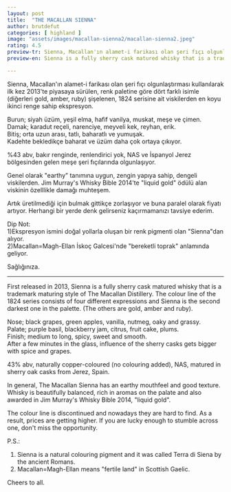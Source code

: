 ```yaml
---
layout: post
title:  "THE MACALLAN SIENNA"
author: brutdefut
categories: [ highland ]
image: "assets/images/macallan-sienna2/macallan-sienna2.jpeg"
rating: 4.5
preview-tr: Sienna, Macallan'ın alamet-i farikası olan şeri fıçı olgunlaştırması kullanılarak piyasaya sürülen viskilerden en koyu ikinci renge sahip ekspresyon.    
preview-en: Sienna is a fully sherry cask matured whisky that is a trademark maturing style for Macallan Distillery.  

---
```


Sienna, Macallan'ın alamet-i farikası olan şeri fıçı olgunlaştırması kullanılarak ilk kez 2013'te piyasaya sürülen, renk paletine göre dört farklı isimle (diğerleri gold, amber, ruby) şişelenen, 1824 serisine ait viskilerden en koyu ikinci renge sahip ekspresyon.  

Burun; siyah üzüm, yeşil elma, hafif vanilya, muskat, meşe ve çimen.  
Damak; karadut reçeli, narenciye, meyveli kek, reyhan, erik.  
Bitiş; orta uzun arası, tatlı, baharatlı ve yumuşak.  
Kadehte bekledikçe baharat ve üzüm daha çok ortaya çıkıyor.  

%43 abv, bakır renginde, renlendirici yok, NAS ve İspanyol Jerez bölgesinden gelen meşe şeri fıçılarında olgunlaşıyor.  

Genel olarak "earthy" tanımına uygun, zengin yapıya sahip, dengeli viskilerden. Jim Murray's Whisky Bible 2014'te "liquid gold" ödülü alan viskinin özelllikle damağı muhteşem.  

Artık üretilmediği için bulmak gittikçe zorlaşıyor ve buna paralel olarak fiyatı artıyor. Herhangi bir yerde denk gelirseniz kaçırmamanızı tavsiye ederim.  

Dip Not:  
1)Ekspresyon ismini doğal yollarla oluşan bir renk pigmenti olan "Sienna"dan alıyor.  
2)Macallan=Magh-Ellan İskoç Galcesi'nde "bereketli toprak" anlamında geliyor.  

Sağlığınıza. 
 
-----------------------------------------------

<p id="english"></p>

First released in 2013, Sienna is a fully sherry cask matured whisky that is a trademark maturing style of The Macallan Distillery. The colour line of the 1824 series consists of four different expressions and Sienna is the second darkest one in the palette. (The others are gold, amber and ruby).  

Nose; black grapes, green apples, vanilla, nutmeg, oaky and grassy.  
Palate; purple basil, blackberry jam, citrus, fruit cake, plums.  
Finish; medium to long, spicy, sweet and smooth.  
After a few minutes in the glass, influence of the sherry casks gets bigger with spice and grapes.  

43% abv, naturally copper-coloured (no colouring added), NAS, matured in sherry oak casks from Jerez, Spain.  

In general, The Macallan Sienna has an earthy mouthfeel and good texture. Whisky is beautifully balanced, rich in aromas on the palate and also awarded in Jim Murray's Whisky Bible 2014, "liquid gold".  

The colour line is discontinued and nowadays they are hard to find. As a result, prices are getting higher. If you are lucky enough to stumble across one, don't miss the opportunity.  

P.S.: 
1) Sienna is a natural colouring pigment and it was called Terra di Siena by the ancient Romans.  
2) Macallan=Magh-Ellan means "fertile land" in Scottish Gaelic.  

Cheers to all.    
  
